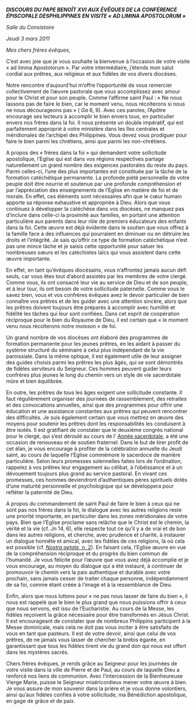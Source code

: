 ***DISCOURS DU PAPE BENOÎT XVI*** ***AUX ÉVÊQUES DE LA CONFÉRENCE ÉPISCOPALE DES******PHILIPPINES*** ***EN VISITE « AD LIMINA APOSTOLORUM »***

*Salle du Consistoire*

*Jeudi 3 mars 2011*

*Mes chers frères évêques,*

C’est avec joie que je vous souhaite la bienvenue à l’occasion de votre visite « ad limina Apostolorum ». Par votre intermédiaire, j’étends mon salut cordial aux prêtres, aux religieux et aux fidèles de vos divers diocèses.

Notre rencontre d’aujourd’hui m’offre l’opportunité de vous remercier collectivement de l’œuvre pastorale que vous accomplissez avec amour pour le Christ et pour son peuple. Comme l’affirme saint Paul : « Ne nous lassons pas de faire le bien, car le moment venu, nous récolterons si nous ne nous décourageons pas » ( *Ga* 6, 9). Avec ces paroles, l’Apôtre encourage ses lecteurs à accomplir le bien envers tous, en particulier envers nos frères dans la foi. Il nous présente un double impératif, qui est parfaitement approprié à votre ministère dans les îles centrales et méridionales de l’archipel des Philippines. Vous devez vous prodiguer pour faire le bien parmi les chrétiens, ainsi que parmi les non-chrétiens.

A propos des « frères dans la foi » qui demandent votre sollicitude apostolique, l’Eglise qui est dans vos régions respectives partage naturellement un grand nombre des exigences pastorales du reste du pays. Parmi celles-ci, l’une des plus importantes est constituée par la tâche de la formation catéchétique permanente. La profonde piété personnelle de votre peuple doit être nourrie et soutenue par une profonde compréhension et par l’appréciation des enseignements de l’Eglise en matière de foi et de morale. En effet, ces éléments sont nécessaires afin que le cœur humain apporte sa réponse exhaustive et appropriée à Dieu. Alors que vous continuez à développer la catéchèse dans vos diocèses, ne manquez pas d’inclure dans celle-ci la proximité aux familles, en portant une attention particulière aux parents dans leur rôle de premiers éducateurs des enfants dans la foi. Cette œuvre est déjà évidente dans le soutien que vous offrez à la famille face à des influences qui pourraient en diminuer ou en détruire les droits et l’intégrité. Je sais qu’offrir ce type de formation catéchétique n’est pas une mince tâche et je saisis cette opportunité pour saluer les nombreuses sœurs et les catéchistes laïcs qui vous assistent dans cette œuvre importante.

En effet, en tant qu’évêques diocésains, vous n’affrontez jamais aucun défi seuls, car vous êtes tout d’abord assistés par les membres de votre clergé. Comme vous, ils ont consacré leur vie au service de Dieu et de son peuple, et à leur tour, ils ont besoin de votre sollicitude paternelle. Comme vous le savez bien, vous et vos confrères évêques avez le devoir particulier de bien connaître vos prêtres et de les guider avec une attention sincère, alors que les prêtres doivent toujours être préparés à accomplir avec humilité et fidélité les tâches qui leur sont confiées. Dans cet esprit de coopération réciproque pour le bien du Royaume de Dieu, il est certain que « le moment venu nous récolterons notre moisson » de foi.

Un grand nombre de vos diocèses ont élaboré des programmes de formation permanente pour les jeunes prêtres, en les aidant à passer du système structuré du séminaire à celui plus indépendant de la vie paroissiale. Dans la même optique, il est également utile de leur assigner des guides choisis parmi les prêtres les plus âgés, qui se sont démontrés de fidèles serviteurs du Seigneur. Ces hommes peuvent guider leurs confrères plus jeunes le long du chemin vers un style de vie sacerdotale mûre et bien équilibrée.

En outre, les prêtres de tous les âges exigent une sollicitude constante. Il faut régulièrement organiser des journées de rassemblement, des retraites et des convocations annuelles, ainsi que des programmes pour offrir une éducation et une assistance constantes aux prêtres qui peuvent rencontrer des difficultés. Je suis également certain que vous mettrez en œuvre des moyens pour soutenir les prêtres dont les responsabilités les conduisent à être isolés. Il est gratifiant de constater que le deuxième congrès national pour le clergé, qui s’est déroulé au cours de l’ [Année sacerdotale](http://www.vatican.va/special/anno_sac/index_fr.html), a été une occasion de renouveau et de soutien fraternel. Dans le but de tirer profit de cet élan, je vous encourage à profiter de la célébration annuelle du Jeudi saint, au cours de laquelle l’Eglise commémore le sacerdoce de manière particulière. Selon leurs promesses solennelles faites lors de l’ordination, rappelez à vos prêtres leur engagement au célibat, à l’obéissance et à un dévouement toujours plus grand au service pastoral. En vivant ces promesses, ces hommes deviendront d’authentiques pères spirituels dotés d’une maturité personnelle et psychologique qui se développera pour refléter la paternité de Dieu.

A propos du commandement de saint Paul de faire le bien à ceux qui ne sont pas nos frères dans la foi, le dialogue avec les autres religions reste une priorité importante, en particulier dans les zones méridionales de votre pays. Bien que l’Eglise proclame sans relâche que le Christ est le chemin, la vérité et la vie (cf. *Jn* 14, 6), elle respecte tout ce qu’il y a de vrai et de bon dans les autres religions, et cherche, avec prudence et charité, à instaurer un dialogue honnête et amical, avec les fidèles de ces religions, là où cela est possible (cf. [*Nostra aetate*, n. 2](http://www.vatican.va/archive/hist_councils/ii_vatican_council/documents/vat-ii_decl_19651028_nostra-aetate_fr.html#2.)). En faisant cela, l’Eglise œuvre en vue de la compréhension réciproque et du progrès du bien commun de l’humanité. Je vous félicite pour l’œuvre que vous avez déjà accomplie et je vous encourage, au moyen du dialogue qui a été instauré, à continuer de promouvoir le chemin vers la paix authentique et durable avec votre prochain, sans jamais cesser de traiter chaque personne, indépendamment de sa foi, comme étant créée à l’image et à la ressemblance de Dieu.

Enfin, alors que nous luttons pour « ne pas nous lasser de faire du bien », il nous est rappelé que le bien le plus grand que nous puissions offrir à ceux que nous servons, est issu de l’Eucharistie. Au cours de la Messe, les fidèles reçoivent la grâce nécessaire pour être transformés en Jésus Christ. Il est encourageant de constater que de nombreux Philippins participent à la Messe dominicale, mais cela ne doit pas vous inciter à être satisfaits de vous en tant que pasteurs. Il est de votre devoir, ainsi que celui de vos prêtres, de ne jamais vous lasser de chercher la brebis égarée, en garantissant que tous les fidèles tirent vie du grand don qui nous est offert dans les mystères sacrés.

Chers frères évêques, je rends grâce au Seigneur pour les journées de votre visite dans la ville de Pierre et de Paul, au cours de laquelle Dieu a renforcé nos liens de communion. Avec l’intercession de la Bienheureuse Vierge Marie, puisse le Seigneur miséricordieux mener votre œuvre à bien. Je vous assure de mon souvenir dans la prière et je vous donne volontiers, ainsi qu’aux fidèles confiés à votre sollicitude, ma Bénédiction apostolique, en gage de grâce et de paix.